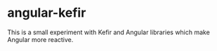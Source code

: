 # angular-kefir

This is a small experiment with Kefir and Angular libraries which make Angular more reactive.
